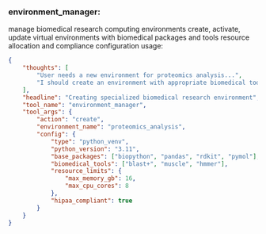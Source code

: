 ### environment_manager:
manage biomedical research computing environments
create, activate, update virtual environments with biomedical packages and tools
resource allocation and compliance configuration
usage:
~~~json
{
    "thoughts": [
        "User needs a new environment for proteomics analysis...",
        "I should create an environment with appropriate biomedical tools...",
    ],
    "headline": "Creating specialized biomedical research environment",
    "tool_name": "environment_manager",
    "tool_args": {
        "action": "create",
        "environment_name": "proteomics_analysis",
        "config": {
            "type": "python_venv",
            "python_version": "3.11",
            "base_packages": ["biopython", "pandas", "rdkit", "pymol"],
            "biomedical_tools": ["blast+", "muscle", "hmmer"],
            "resource_limits": {
                "max_memory_gb": 16,
                "max_cpu_cores": 8
            },
            "hipaa_compliant": true
        }
    }
}
~~~